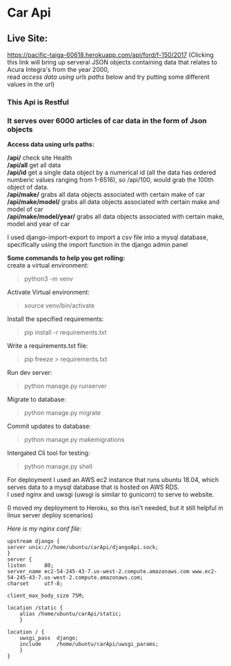 # Car Api  
## Live Site:  
https://pacific-taiga-60618.herokuapp.com/api/ford/f-150/2017
(Clicking this link will bring up serveral JSON objects containing data that relates to Acura Integra's from the year 2000,   
read *access data using urls paths* below and try putting some different values in the url)

### This Api is Restful

### It serves over 6000 articles of car data in the form of Json objects

**Access data using urls paths:** 

**/api/** check site Health  
**/api/all** get all data  
**/api/id** get a single data object by a numerical id (all the data has ordered numberic values ranging from 1-6516), so /api/100, would grab the 100th object of data.  
**/api/make/** grabs all data objects associated with certain make of car  
**/api/make/model/** grabs all data objects associated with certain make and model of car  
**/api/make/model/year/** grabs all data objects associated with certain make, model and year of car
  
I used django-import-export to import a csv file into a mysql database, specifically using the import function in the django admin panel 

**Some commands to help you get rolling:**   
create a virtual environment:   
> python3 -m venv  

Activate Virtual environment:  
>source venv/bin/activate 

Install the specified requirements:
>pip install -r requirements.txt

Write a requirements.txt file:
>pip freeze > requirements.txt  

Run dev server:
>python manage.py runserver

Migrate to database:
>python manage.py migrate

Commit updates to database:
>python manage.py makemigrations

Intergated Cli tool for testing:
>python manage.py shell

For deployment I used an AWS ec2 instance that runs ubuntu 18.04, which serves data to a mysql database that is hosted on AWS RDS.  
I used nginx and uwsgi (uwsgi is similar to gunicorn) to serve to website. 

(I moved my deployment to Heroku, so this isn't needed, but it still helpful in linux server deploy scenarios) 

**Here is my nginx conf file*:*  

    upstream django {  
    server unix:///home/ubuntu/carApi/djangoApi.sock;  
    }  
    server {  
    listen      80;  
    server_name ec2-54-245-43-7.us-west-2.compute.amazonaws.com www.ec2-54-245-43-7.us-west-2.compute.amazonaws.com;  
    charset     utf-8;  
     
    client_max_body_size 75M;  
    
    location /static {  
        alias /home/ubuntu/carApi/static;  
        }  
     
    location / {  
        uwsgi_pass  django;  
        include     /home/ubuntu/carApi/uwsgi_params;  
        }  
    }  
